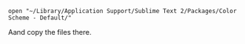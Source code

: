 ```
open "~/Library/Application Support/Sublime Text 2/Packages/Color Scheme - Default/"
```

Aand copy the files there.
